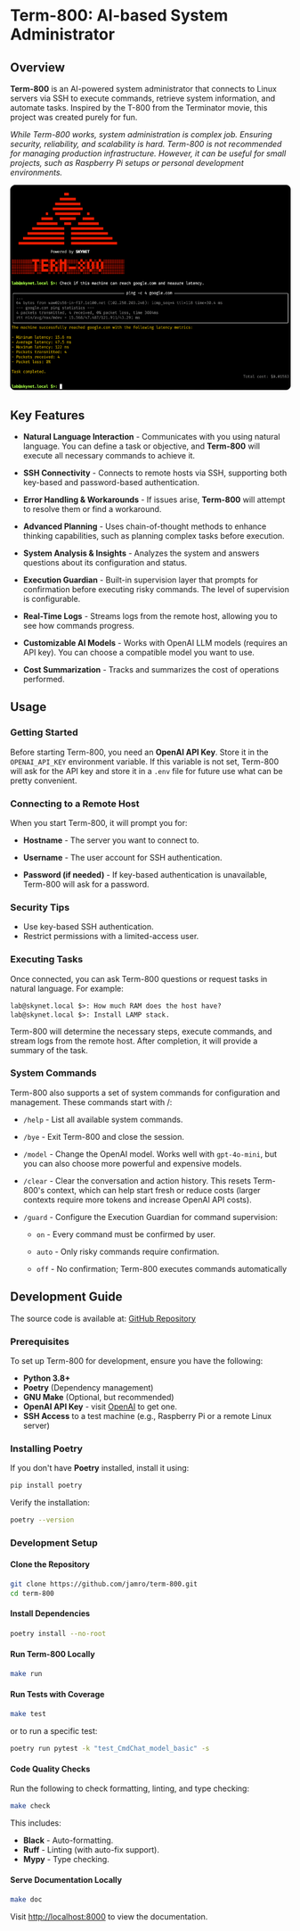# Term-800: AI-based System Administrator

## Overview

**Term-800** is an AI-powered system administrator that connects to Linux servers via SSH to execute commands, retrieve system information, and automate tasks. Inspired by the T-800 from the Terminator movie, this project was created purely for fun.

*While Term-800 works, system administration is complex job. Ensuring security, reliability, and scalability is hard. Term-800 is not recommended for managing production infrastructure. However, it can be useful for small projects, such as Raspberry Pi setups or personal development environments.*

![Term-800 Screenshot](docs/screenshot.png)

## Key Features

- **Natural Language Interaction** - Communicates with you using natural language. You can define a task or objective, and **Term-800** will execute all necessary commands to achieve it.

- **SSH Connectivity** - Connects to remote hosts via SSH, supporting both key-based and password-based authentication.

- **Error Handling & Workarounds** - If issues arise, **Term-800** will attempt to resolve them or find a workaround.

- **Advanced Planning** - Uses chain-of-thought methods to enhance thinking capabilities, such as planning complex tasks before execution.

- **System Analysis & Insights** - Analyzes the system and answers questions about its configuration and status.

- **Execution Guardian** - Built-in supervision layer that prompts for confirmation before executing risky commands. The level of supervision is configurable.

- **Real-Time Logs** - Streams logs from the remote host, allowing you to see how commands progress.

- **Customizable AI Models** - Works with OpenAI LLM models (requires an API key). You can choose a compatible model you want to use.

- **Cost Summarization** - Tracks and summarizes the cost of operations performed.

## Usage

### Getting Started

Before starting Term-800, you need an **OpenAI API Key**. Store it in the `OPENAI_API_KEY` environment variable. If this variable is not set, Term-800 will ask for the API key and store it in a `.env` file for future use what can be pretty convenient.

### Connecting to a Remote Host

When you start Term-800, it will prompt you for:

- **Hostname** - The server you want to connect to.

- **Username** - The user account for SSH authentication.

- **Password (if needed)** - If key-based authentication is unavailable, Term-800 will ask for a password.

### Security Tips

- Use key-based SSH authentication.
- Restrict permissions with a limited-access user.

### Executing Tasks

Once connected, you can ask Term-800 questions or request tasks in natural language. For example:

```
lab@skynet.local $>: How much RAM does the host have?
lab@skynet.local $>: Install LAMP stack.
```

Term-800 will determine the necessary steps, execute commands, and stream logs from the remote host. After completion, it will provide a summary of the task.

### System Commands

Term-800 also supports a set of system commands for configuration and management. These commands start with /:

- `/help` - List all available system commands.

- `/bye` - Exit Term-800 and close the session.

- `/model` - Change the OpenAI model. Works well with `gpt-4o-mini`, but you can also choose more powerful and expensive models.

- `/clear` - Clear the conversation and action history. This resets Term-800's context, which can help start fresh or reduce costs (larger contexts require more tokens and increase OpenAI API costs).

- `/guard` - Configure the Execution Guardian for command supervision:

    - `on` - Every command must be confirmed by user.

    - `auto` - Only risky commands require confirmation.

    - `off` - No confirmation; Term-800 executes commands automatically

## Development Guide

The source code is available at: [GitHub Repository](https://github.com/jamro/term-800.git)

### Prerequisites

To set up Term-800 for development, ensure you have the following:

- **Python 3.8+**
- **Poetry** (Dependency management)
- **GNU Make** (Optional, but recommended)
- **OpenAI API Key** - visit [OpenAI](https://platform.openai.com) to get one.
- **SSH Access** to a test machine (e.g., Raspberry Pi or a remote Linux server)

### Installing Poetry

If you don't have **Poetry** installed, install it using:

```bash
pip install poetry
```

Verify the installation:

```bash
poetry --version
```

### Development Setup

#### Clone the Repository

```bash
git clone https://github.com/jamro/term-800.git
cd term-800
```

#### Install Dependencies

```bash
poetry install --no-root
```

#### Run Term-800 Locally

```bash
make run
```

#### Run Tests with Coverage

```bash
make test
```

or to run a specific test:

```bash
poetry run pytest -k "test_CmdChat_model_basic" -s
```

#### Code Quality Checks

Run the following to check formatting, linting, and type checking:

```bash
make check
```

This includes:

- **Black** - Auto-formatting.
- **Ruff** - Linting (with auto-fix support).
- **Mypy** - Type checking.


#### Serve Documentation Locally

```bash
make doc
```
Visit [http://localhost:8000](http://localhost:8000) to view the documentation.
